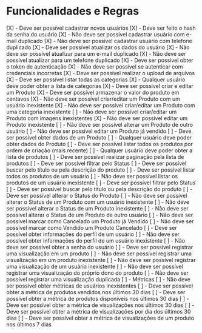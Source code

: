 # Funcionalidades e Regras

[X] - Deve ser possível cadastrar novos usuários
  [X] - Deve ser feito o hash da senha do usuário
  [X] - Não deve ser possível cadastrar usuário com e-mail duplicado
  [X] - Não deve ser possível cadastrar usuário com telefone duplicado
[X] - Deve ser possível atualizar os dados do usuário
  [X] - Não deve ser possível atualizar para um e-mail duplicado
  [X] - Não deve ser possível atualizar para um telefone duplicado
[X] - Deve ser possível obter o token de autenticação
  [X] - Não deve ser possível se autenticar com credenciais incorretas
[X] - Deve ser possível realizar o upload de arquivos
[X] - Deve ser possível listar todas as categorias
  [X] - Qualquer usuário deve poder obter a lista de categorias
[X] - Deve ser possível criar e editar um Produto
  [X] - Deve ser possível armazenar o valor do produto em centavos
  [X] - Não deve ser possível criar/editar um Produto com um usuário inexistente
  [X] - Não deve ser possível criar/editar um Produto com uma categoria inexistente
  [ ] - Não deve ser possível criar/editar um Produto com imagens inexistentes
  [X] - Não deve ser possível editar um Produto inexistente
  [ ] - Não deve ser possível alterar um Produto de outro usuário
  [ ] - Não deve ser possível editar um Produto já vendido
[ ] - Deve ser possível obter dados de um Produto
  [ ] - Qualquer usuário deve poder obter dados do Produto
[ ] - Deve ser possível listar todos os produtos por ordem de criação (mais recente)
  [ ] - Qualquer usuário deve poder obter a lista de produtos
  [ ] - Deve ser possível realizar paginação pela lista de produtos
  [ ] - Deve ser possível filtrar pelo Status
  [ ] - Deve ser possível buscar pelo título ou pela descrição do produto
[ ] - Deve ser possível listar todos os produtos de um usuário
  [ ] - Não deve ser possível listar os produtos de um usuário inexistente
  [ ] - Deve ser possível filtrar pelo Status
  [ ] - Deve ser possível buscar pelo título ou pela descrição do produto
[ ] - Deve ser possível alterar o Status do Produto
  [ ] - Não deve ser possível alterar o Status de um Produto com um usuário inexistente
  [ ] - Não deve ser possível alterar o Status de um Produto inexistente
  [ ] - Não deve ser possível alterar o Status de um Produto de outro usuário
  [ ] - Não deve ser possível marcar como Cancelado um Produto já Vendido
  [ ] - Não deve ser possível marcar como Vendido um Produto Cancelado
[ ] - Deve ser possível obter informações do perfil de um usuário
  [ ] - Não deve ser possível obter informações do perfil de um usuário inexistente
  [ ] - Não deve ser possível obter a senha do usuário
[ ] - Deve ser possível registrar uma visualização em um produto
  [ ] - Não deve ser possível registrar uma visualização em um produto inexistente
  [ ] - Não deve ser possível registrar uma visualização de um usuário inexistente
  [ ] - Não deve ser possível registrar uma visualização do próprio dono do produto
  [ ] - Não deve ser possível registrar uma visualização duplicada
[ ] - Métricas
  [ ] - Não deve ser possível obter métricas de usuários inexistentes
  [ ] - Deve ser possível obter a métrica de produtos vendidos nos últimos 30 dias
  [ ] - Deve ser possível obter a métrica de produtos disponíveis nos últimos 30 dias
  [ ] - Deve ser possível obter a métrica de visualizações nos últimos 30 dias
  [ ] - Deve ser possível obter a métrica de visualizações por dia dos últimos 30 dias
  [ ] - Deve ser possível obter a métrica de visualizações de um produto nos últimos 7 dias
